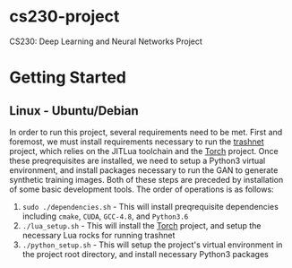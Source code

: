 # cs230-project
CS230: Deep Learning and Neural Networks Project

# Getting Started
## Linux - Ubuntu/Debian
In order to run this project, several requirements need to be met. First and foremost, we must install requirements necessary to run the [trashnet](https://github.com/garythung/trashnet) project, which relies on the JITLua toolchain and the [Torch](http://torch.ch/docs/getting-started.html) project. Once these preqrequisites are installed, we need to setup a Python3 virtual environment, and install packages necessary to run the GAN to generate synthetic training images. Both of these steps are preceded by installation of some basic development tools. The order of operations is as follows:

1. `sudo ./dependencies.sh` - This will install preqrequisite dependencies including `cmake`, `CUDA`, `GCC-4.8`, and `Python3.6`
2. `./lua_setup.sh` - This will install the [Torch](http://torch.ch/docs/getting-started.html) project, and setup the necessary Lua rocks for running trashnet
3. `./python_setup.sh` - This will setup the project's virtual environment in the project root directory, and install necessary Python3 packages
